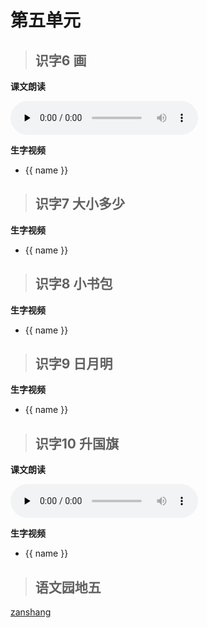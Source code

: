 # 第五单元

> ## 识字6 画

<Epep grade="xxyw1a" :pep="1211001101161" :pages="67" :paged="67" ></Epep>

**课文朗读**

<audio class="myaudio" controls="" preload="none"><source src="//cnvod.cnr.cn/audio2017/ondemand/media/1100/201812/5C08DA19-04E4-4BD9-B3A6-3D1E0A141C1A_2018-12-0616_14_55_0.m4a"></audio>

**生字视频**

<div class="shengzi">
    <ul><li v-for="(value, name,index) in sz1a6" v-on:click="clickvideo" :data-videosrc="value" :key="index">{{ name }}</li></ul>
</div>

> ## 识字7 大小多少

<Epep grade="xxyw1a" :pep="1211001101161" :pages="68" :paged="69" ></Epep>

**生字视频**

<div class="shengzi">
    <ul><li v-for="(value, name,index) in sz1a7" v-on:click="clickvideo" :data-videosrc="value" :key="index">{{ name }}</li></ul>
</div>

> ## 识字8 小书包

<Epep grade="xxyw1a" :pep="1211001101161" :pages="70" :paged="71" ></Epep>

**生字视频**

<div class="shengzi">
    <ul><li v-for="(value, name,index) in sz1a8" v-on:click="clickvideo" :data-videosrc="value" :key="index">{{ name }}</li></ul>
</div>

> ## 识字9 日月明

<Epep grade="xxyw1a" :pep="1211001101161" :pages="72" :paged="73" ></Epep>

**生字视频**

<div class="shengzi">
    <ul><li v-for="(value, name,index) in sz1a9" v-on:click="clickvideo" :data-videosrc="value" :key="index">{{ name }}</li></ul>
</div>

> ## 识字10 升国旗

<Epep grade="xxyw1a" :pep="1211001101161" :pages="74" :paged="75" ></Epep>

**课文朗读**

<audio class="myaudio" controls="" preload="none"><source src="//cnvod.cnr.cn/audio2017/ondemand/media/1100/201812/5C08DA1A-D8B4-47C6-A97E-3D1E0A141C1A_2018-12-0616_12_07_0.m4a"></audio>

**生字视频**

<div class="shengzi">
    <ul><li v-for="(value, name,index) in sz1a10" v-on:click="clickvideo" :data-videosrc="value" :key="index">{{ name }}</li></ul>
</div>

> ## 语文园地五

<Epep grade="xxyw1a" :pep="1211001101161" :pages="76" :paged="79" ></Epep>


[zanshang](../res/zanshang.md ':include')
